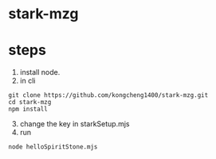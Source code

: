 # stark-mzg
# steps
1. install node.
2. in cli
```
git clone https://github.com/kongcheng1400/stark-mzg.git
cd stark-mzg
npm install
```
3. change the key in starkSetup.mjs
4. run
```
node helloSpiritStone.mjs
```
